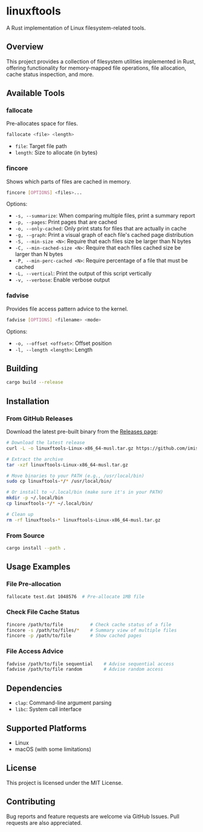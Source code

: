 # linuxftools

A Rust implementation of Linux filesystem-related tools.

## Overview

This project provides a collection of filesystem utilities implemented in Rust, offering functionality for memory-mapped file operations, file allocation, cache status inspection, and more.

## Available Tools

### fallocate
Pre-allocates space for files.

```bash
fallocate <file> <length>
```

- `file`: Target file path
- `length`: Size to allocate (in bytes)

### fincore
Shows which parts of files are cached in memory.

```bash
fincore [OPTIONS] <files>...
```

Options:
- `-s, --summarize`: When comparing multiple files, print a summary report
- `-p, --pages`: Print pages that are cached
- `-o, --only-cached`: Only print stats for files that are actually in cache
- `-g, --graph`: Print a visual graph of each file's cached page distribution
- `-S, --min-size <N>`: Require that each files size be larger than N bytes
- `-C, --min-cached-size <N>`: Require that each files cached size be larger than N bytes
- `-P, --min-perc-cached <N>`: Require percentage of a file that must be cached
- `-L, --vertical`: Print the output of this script vertically
- `-v, --verbose`: Enable verbose output

### fadvise
Provides file access pattern advice to the kernel.

```bash
fadvise [OPTIONS] <filename> <mode>
```

Options:
- `-o, --offset <offset>`: Offset position
- `-l, --length <length>`: Length

## Building

```bash
cargo build --release
```

## Installation

### From GitHub Releases

Download the latest pre-built binary from the [Releases page](https://github.com/imishinist/linuxftools/releases):

```bash
# Download the latest release
curl -L -o linuxftools-Linux-x86_64-musl.tar.gz https://github.com/imishinist/linuxftools/releases/latest/download/linuxftools-Linux-x86_64-musl.tar.gz

# Extract the archive
tar -xzf linuxftools-Linux-x86_64-musl.tar.gz

# Move binaries to your PATH (e.g., /usr/local/bin)
sudo cp linuxftools-*/* /usr/local/bin/

# Or install to ~/.local/bin (make sure it's in your PATH)
mkdir -p ~/.local/bin
cp linuxftools-*/* ~/.local/bin/

# Clean up
rm -rf linuxftools-* linuxftools-Linux-x86_64-musl.tar.gz
```

### From Source

```bash
cargo install --path .
```

## Usage Examples

### File Pre-allocation
```bash
fallocate test.dat 1048576  # Pre-allocate 1MB file
```

### Check File Cache Status
```bash
fincore /path/to/file          # Check cache status of a file
fincore -s /path/to/files/*    # Summary view of multiple files
fincore -p /path/to/file       # Show cached pages
```

### File Access Advice
```bash
fadvise /path/to/file sequential    # Advise sequential access
fadvise /path/to/file random        # Advise random access
```

## Dependencies

- `clap`: Command-line argument parsing
- `libc`: System call interface

## Supported Platforms

- Linux
- macOS (with some limitations)

## License

This project is licensed under the MIT License.

## Contributing

Bug reports and feature requests are welcome via GitHub Issues. Pull requests are also appreciated.
